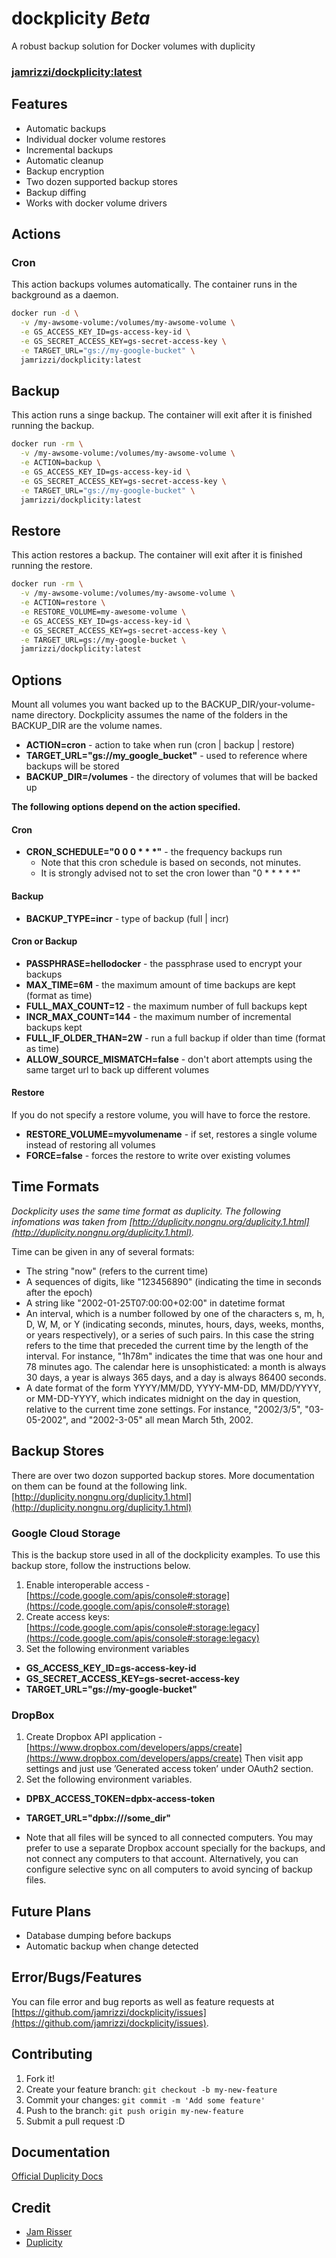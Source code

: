 # dockplicity _Beta_
A robust backup solution for Docker volumes with duplicity

### [jamrizzi/dockplicity:latest](https://hub.docker.com/r/jamrizzi/dockplicity/)

## Features
* Automatic backups
* Individual docker volume restores
* Incremental backups
* Automatic cleanup
* Backup encryption
* Two dozen supported backup stores
* Backup diffing
* Works with docker volume drivers

## Actions

### Cron
This action backups volumes automatically. The container runs in the background as a daemon.
```sh
docker run -d \
  -v /my-awsome-volume:/volumes/my-awsome-volume \
  -e GS_ACCESS_KEY_ID=gs-access-key-id \
  -e GS_SECRET_ACCESS_KEY=gs-secret-access-key \
  -e TARGET_URL="gs://my-google-bucket" \
  jamrizzi/dockplicity:latest
```

## Backup
This action runs a singe backup. The container will exit after it is finished running the backup.
```sh
docker run -rm \
  -v /my-awsome-volume:/volumes/my-awsome-volume \
  -e ACTION=backup \
  -e GS_ACCESS_KEY_ID=gs-access-key-id \
  -e GS_SECRET_ACCESS_KEY=gs-secret-access-key \
  -e TARGET_URL="gs://my-google-bucket" \
  jamrizzi/dockplicity:latest
```

## Restore
This action restores a backup. The container will exit after it is finished running the restore.
```sh
docker run -rm \
  -v /my-awsome-volume:/volumes/my-awsome-volume \
  -e ACTION=restore \
  -e RESTORE_VOLUME=my-awesome-volume \
  -e GS_ACCESS_KEY_ID=gs-access-key-id \
  -e GS_SECRET_ACCESS_KEY=gs-secret-access-key \
  -e TARGET_URL=gs://my-google-bucket \
  jamrizzi/dockplicity:latest
```

## Options
Mount all volumes you want backed up to the BACKUP_DIR/your-volume-name directory. Dockplicity assumes the name of the folders in the BACKUP_DIR are the volume names.
* __ACTION=cron__ - action to take when run (cron | backup | restore)
* __TARGET_URL="gs://my_google_bucket"__ - used to reference where backups will be stored
* __BACKUP_DIR=/volumes__ - the directory of volumes that will be backed up

__The following options depend on the action specified.__

#### Cron
* __CRON_SCHEDULE="0 0 0 &ast; &ast; &ast;"__ - the frequency backups run
  * Note that this cron schedule is based on seconds, not minutes.
  * It is strongly advised not to set the cron lower than "0 &ast; &ast; &ast; &ast; &ast;"
  
#### Backup
* __BACKUP_TYPE=incr__ - type of backup (full | incr)

#### Cron or Backup
* __PASSPHRASE=hellodocker__ - the passphrase used to encrypt your backups
* __MAX_TIME=6M__ - the maximum amount of time backups are kept (format as time)
* __FULL_MAX_COUNT=12__ - the maximum number of full backups kept
* __INCR_MAX_COUNT=144__ - the maximum number of incremental backups kept
* __FULL_IF_OLDER_THAN=2W__ - run a full backup if older than time (format as time)
* __ALLOW_SOURCE_MISMATCH=false__ - don't abort attempts using the same target url to back up different volumes

#### Restore
If you do not specify a restore volume, you will have to force the restore.

* __RESTORE_VOLUME=myvolumename__ - if set, restores a single volume instead of restoring all volumes
* __FORCE=false__ - forces the restore to write over existing volumes

## Time Formats
_Dockplicity uses the same time format as duplicity.  The following infomations was taken from [http://duplicity.nongnu.org/duplicity.1.html](http://duplicity.nongnu.org/duplicity.1.html)._

Time can be given in any of several formats:
* The string "now" (refers to the current time)
* A sequences of digits, like "123456890" (indicating the time in seconds after the epoch)
* A string like "2002-01-25T07:00:00+02:00" in datetime format
* An interval, which is a number followed by one of the characters s, m, h, D, W, M, or Y (indicating seconds, minutes, hours, days, weeks, months, or years respectively), or a series of such pairs. In this case the string refers to the time that preceded the current time by the length of the interval. For instance, "1h78m" indicates the time that was one hour and 78 minutes ago. The calendar here is unsophisticated: a month is always 30 days, a year is always 365 days, and a day is always 86400 seconds.
* A date format of the form YYYY/MM/DD, YYYY-MM-DD, MM/DD/YYYY, or MM-DD-YYYY, which indicates midnight on the day in question, relative to the current time zone settings. For instance, "2002/3/5", "03-05-2002", and "2002-3-05" all mean March 5th, 2002.

## Backup Stores
There are over two dozon supported backup stores. More documentation on them can be found at the following link.
[http://duplicity.nongnu.org/duplicity.1.html](http://duplicity.nongnu.org/duplicity.1.html)

### Google Cloud Storage
This is the backup store used in all of the dockplicity examples. To use this backup store, follow the instructions below.
1. Enable interoperable access - [https://code.google.com/apis/console#:storage](https://code.google.com/apis/console#:storage)
2. Create access keys: [https://code.google.com/apis/console#:storage:legacy](https://code.google.com/apis/console#:storage:legacy)
3. Set the following environment variables
* __GS_ACCESS_KEY_ID=gs-access-key-id__
* __GS_SECRET_ACCESS_KEY=gs-secret-access-key__
* __TARGET_URL="gs://my-google-bucket"__

### DropBox
1. Create Dropbox API application - [https://www.dropbox.com/developers/apps/create](https://www.dropbox.com/developers/apps/create)
Then visit app settings and just use ’Generated access token’ under OAuth2 section.
2. Set the following environment variables.
* __DPBX_ACCESS_TOKEN=dpbx-access-token__
* __TARGET_URL="dpbx:///some_dir"__

* Note that all files will be synced to all connected computers. You may prefer to use a separate Dropbox account specially for the backups, and not connect any computers to that account. Alternatively, you can configure selective sync on all computers to avoid syncing of backup files.

## Future Plans
* Database dumping before backups
* Automatic backup when change detected

## Error/Bugs/Features
You can file error and bug reports as well as feature requests at [https://github.com/jamrizzi/dockplicity/issues](https://github.com/jamrizzi/dockplicity/issues).

## Contributing
1. Fork it!
2. Create your feature branch: `git checkout -b my-new-feature`
3. Commit your changes: `git commit -m 'Add some feature'`
4. Push to the branch: `git push origin my-new-feature`
5. Submit a pull request :D

## Documentation
[Official Duplicity Docs](http://duplicity.nongnu.org/duplicity.1.html)

## Credit
* [Jam Risser](https://github.com/jamrizzi)
* [Duplicity](http://duplicity.nongnu.org/)
